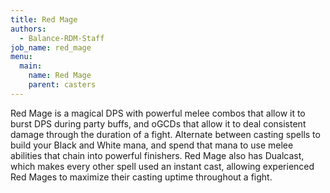 ```yaml
---
title: Red Mage
authors:
  - Balance-RDM-Staff
job_name: red_mage
menu:
  main:
    name: Red Mage
    parent: casters
---
```

Red Mage is a magical DPS with powerful melee combos that allow it to burst DPS during party buffs, and oGCDs that allow it to deal consistent damage through the duration of a fight. Alternate between casting spells to build your Black and White mana, and spend that mana to use melee abilities that chain into powerful finishers. Red Mage also has Dualcast, which makes every other spell used an instant cast, allowing experienced Red Mages to maximize their casting uptime throughout a fight.